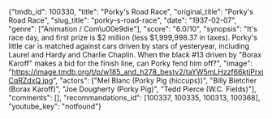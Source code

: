 {"tmdb_id": 100330, "title": "Porky's Road Race", "original_title": "Porky's Road Race", "slug_title": "porky-s-road-race", "date": "1937-02-07", "genre": ["Animation / Com\u00e9die"], "score": "6.0/10", "synopsis": "It's race day, and first prize is $2 million (less $1,999,998.37 in taxes). Porky's little car is matched against cars driven by stars of yesteryear, including Laurel and Hardy and Charlie Chaplin. When the black #13 driven by \"Borax Karoff\" makes a bid for the finish line, can Porky fend him off?", "image": "https://image.tmdb.org/t/p/w185_and_h278_bestv2/taYW5mLHzzf66ktiPrxiCqRZdxQ.jpg", "actors": ["Mel Blanc (Porky Pig (hiccups))", "Billy Bletcher (Borax Karoff)", "Joe Dougherty (Porky Pig)", "Tedd Pierce (W.C. Fields)"], "comments": [], "recommandations_id": [100337, 100335, 100313, 100368], "youtube_key": "notfound"}